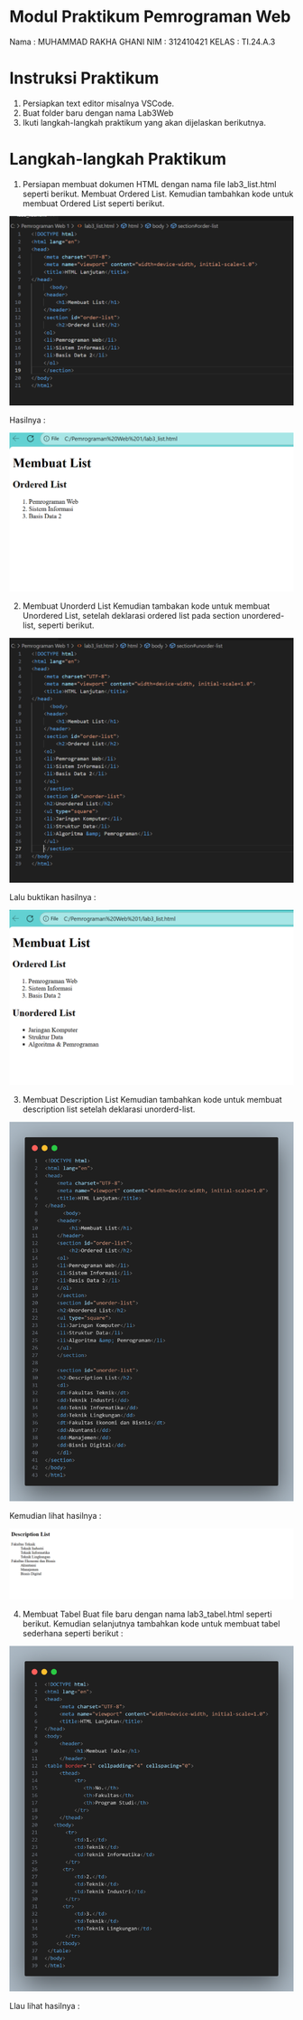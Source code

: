 # Modul Praktikum Pemrograman Web

Nama : MUHAMMAD RAKHA GHANI
NIM : 312410421
KELAS : TI.24.A.3

# Instruksi Praktikum
1. Persiapkan text editor misalnya VSCode.
2. Buat folder baru dengan nama Lab3Web
3. Ikuti langkah-langkah praktikum yang akan dijelaskan berikutnya.

# Langkah-langkah Praktikum
1. Persiapan membuat dokumen HTML dengan nama file lab3_list.html seperti berikut. Membuat Ordered List. 
Kemudian tambahkan kode untuk membuat Ordered List seperti berikut.

![gambar](https://raw.githubusercontent.com/M-Rakha/Lab3Web/134ad43ecb71039429d3be8a9127d26dfaeae116/Cuplikan%20layar%202025-10-07%20103736.png)

Hasilnya : 

![gambar](https://raw.githubusercontent.com/M-Rakha/Lab3Web/134ad43ecb71039429d3be8a9127d26dfaeae116/Cuplikan%20layar%202025-10-07%20103748.png)

2. Membuat Unorderd List
Kemudian tambakan kode untuk membuat Unordered List, setelah deklarasi ordered list pada section unordered-list, seperti berikut.

![gambar](https://raw.githubusercontent.com/M-Rakha/Lab3Web/fb7154397e046ab5ad2b51b4dc29e83c50c879e9/Cuplikan%20layar%202025-10-07%20103927.png)

Lalu buktikan hasilnya :

![gambar](https://raw.githubusercontent.com/M-Rakha/Lab3Web/fb7154397e046ab5ad2b51b4dc29e83c50c879e9/Cuplikan%20layar%202025-10-07%20103938.png)

3. Membuat Description List
Kemudian tambahkan kode untuk membuat description list setelah deklarasi unorderd-list.

![gambar](https://raw.githubusercontent.com/M-Rakha/Lab3Web/8603c389fd644ef7a66e0bdba3f236b7fe664162/code2.3.png)

Kemudian lihat hasilnya :

![gambar](https://raw.githubusercontent.com/M-Rakha/Lab3Web/8603c389fd644ef7a66e0bdba3f236b7fe664162/Cuplikan%20layar%202025-10-07%20185900.png)

4. Membuat Tabel
Buat file baru dengan nama lab3_tabel.html seperti berikut.
Kemudian selanjutnya tambahkan kode untuk membuat tabel sederhana seperti berikut :

![gambar](https://raw.githubusercontent.com/M-Rakha/Lab3Web/65ced938969cc60bc7dee07fa47942c4fbdddbe5/2.png)

Llau lihat hasilnya :

















